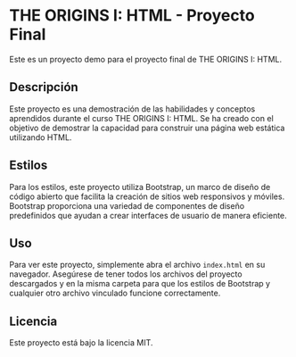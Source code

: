 # THE ORIGINS I: HTML - Proyecto Final

Este es un proyecto demo para el proyecto final de THE ORIGINS I: HTML. 

## Descripción

Este proyecto es una demostración de las habilidades y conceptos aprendidos durante el curso THE ORIGINS I: HTML. Se ha creado con el objetivo de demostrar la capacidad para construir una página web estática utilizando HTML.

## Estilos

Para los estilos, este proyecto utiliza Bootstrap, un marco de diseño de código abierto que facilita la creación de sitios web responsivos y móviles. Bootstrap proporciona una variedad de componentes de diseño predefinidos que ayudan a crear interfaces de usuario de manera eficiente.

## Uso

Para ver este proyecto, simplemente abra el archivo `index.html` en su navegador. Asegúrese de tener todos los archivos del proyecto descargados y en la misma carpeta para que los estilos de Bootstrap y cualquier otro archivo vinculado funcione correctamente.

## Licencia

Este proyecto está bajo la licencia MIT.